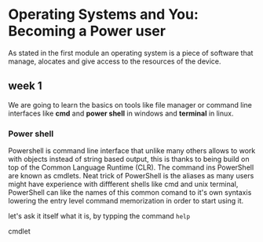 # Operating Systems and You: Becoming a Power user
As stated in the first module an operating system is a piece of software that manage, alocates and give  access to the resources of the device.

## week 1

We are going to learn the basics on tools like file manager or  command line interfaces like __cmd__ and __power shell__ in windows and __terminal__ in linux.

### Power shell
Powershell is command line interface that unlike many others allows to work with objects instead of string based output, this is thanks to being build on top of the Common Language Runtime (CLR).
The command ins PowerShell are known as cmdlets.
Neat trick of PowerShell is the aliases as many users might have experience with diffferent shells like cmd and unix terminal, PowerShell can like the names of this common comand to it's own syntaxis lowering the entry level command memorization in order to start using it.  

let's ask it itself what it is, by typping the command ```help```

cmdlet 

